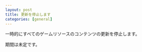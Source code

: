 ```yaml
---
layout: post
title: 更新を停止します
categories: [general]
---
```


一時的にすべてのゲームリソースのコンテンツの更新を停止します。

期間は未定です。